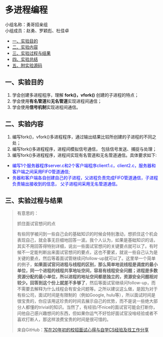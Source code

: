 # 多进程编程

小组名称：勇哥招亲组  
小组成员：赵勇、罗颖彪、杜佳卓

- [一、实验目的](#jump1)
- [二、实验内容](#jump2)
- [三、实验过程与结果](#jump3)
- [四、实验总结](#jump4)
- [五、附实验源码](#jump5)

## <span id="jump1">一、实验目的</span>
1. 学会创建多进程程序，理解 **fork()，vfork()** 创建的子进程的特点；
2. 学会使用**有名管道**和**无名管道**实现进程间通信；
3. 学会使用**信号机制**实现进程间通信。

## <span id="jump2">二、实验内容</span>

1. 编写fork()，vfork()多进程程序，通过输出结果比较所创建的子进程的不同之处；
2. 编写fork()多进程程序，进程间模拟信号通信， 包括信号发送、捕捉与处理；
3. 编写fork()多进程程序，进程间实现有名管道和无名管道通信。具体要求如下:
  * <font color='blue'>编写1个服务器程序server.c和2个客户端程序client1.c，client2.c，服务器和客户端之间采用FIFO管道通信;</font>
  * <font color='blue'>务器和客户端各自创建自己的子进程，父进程负责完成FIFO管道通信，子进程负责输出接收到的信息， 父子进程间采用无名管道通信。</font>

## <span id="jump3">三、实验过程与结果</span>


> 有意思的：
>
> 抓住面试官想问的点
>
> 有些同学被问到一些自己会的基础知识的时候会特别激动，想抓住这个机会表现自己，就会事无巨细地回答一波。我个人认为，如果是基础知识的话，其实不用回答得特别详细，说出一些面试官想问的关键要点就可以了。有时候不一定能判断出来面试官想问的要点，这也不要紧，就说一些自己认为是关键的要点，然后等着面试管继续问follow-up就可以了。这里举一个简单的例子，**如果面试官问进程与线程的区别，那么简单地说线程是调度的最小单位，同一个进程的线程共享地址空间，容易有线程安全问题；进程是多数资源分配的最小单位，所以进程的地址空间都是独立的，资源安全问题相对较少。回答到这个份上就差不多够了**，然后等面试官继续问follow-up，而不需要去解释为什么线程会有安全问题等。之所以建议这么做，是因为对于有些公司，面试时间是有限制的（例如Google, hulu等），所以面试时间是很宝贵的，你应该用这珍贵的时间去展示自己的优势，而不是说一些绝大部分人都懂的trivial的知识。当然了，有经验/不nice的面试官可能会打断你，问他自己感兴趣想问的东西，但如果你运气不好恰好面试官没啥经验或者不喜欢打断人，那这样浪费宝贵的时间是很可惜的。
>
> 来自GitHub：[写在20年初的校招面试心得与自学CS经验及找工作分享](https://github.com/conanhujinming/tips_for_interview/blob/master/README-zh_CN.md#编程部分心得)
